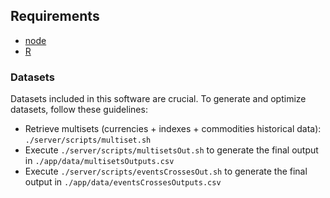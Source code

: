## Requirements

* [node](http://nodejs.org)
* [R](http://www.r-project.org/)

### Datasets

Datasets included in this software are crucial. To generate and optimize datasets, follow these guidelines:

* Retrieve multisets (currencies + indexes + commodities historical data): `./server/scripts/multiset.sh`
* Execute `./server/scripts/multisetsOut.sh` to generate the final output in `./app/data/multisetsOutputs.csv`
* Execute `./server/scripts/eventsCrossesOut.sh` to generate the final output in `./app/data/eventsCrossesOutputs.csv`
